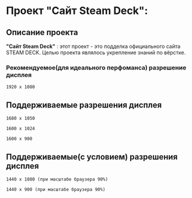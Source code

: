 # Проект "Сайт Steam Deck":

## Описание проекта
__"Сайт Steam Deck"__ : этот проект - это подделка официального сайта STEAM DECK. Целью проекта являлось укрепление знаний по вёрстке.

### Рекомендуемое(для идеального перфоманса) разрешение дисплея

```
1920 х 1080
```

## Поддерживаемые разрешения дисплея

```
1680 х 1050
```
```
1600 х 1024
```
```
1600 х 900
```

## Поддерживаемые(с условием) разрешения дисплея
```
1440 х 1080 (при масштабе браузера 90%)
```
```
1440 х 900 (при масштабе браузера 90%)
```
